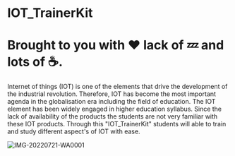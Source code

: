 # IOT_TrainerKit

 # Brought to you with ❤️ lack of 💤  and lots of ☕.


Internet of things (IOT) is one of the elements that drive the development of the industrial
revolution. Therefore, IOT has become the most important agenda in the globalisation era including
the field of education. The IOT element has been widely engaged in higher education syllabus.
Since the lack of availability of the products the students are not very familiar with these IOT
products.
Through this "IOT_TrainerKit" students will able to train and study different aspect's of IOT with ease.



![IMG-20220721-WA0001](https://user-images.githubusercontent.com/98380527/180212691-05084d70-04f8-4e2b-be38-17c9a49c649a.jpg)
